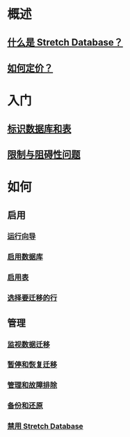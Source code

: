 # 概述
## [什么是 Stretch Database？](sql-server-stretch-database-overview.md)
## [如何定价？](https://azure.microsoft.com/pricing/details/sql-server-stretch-database/)
# 入门
## [标识数据库和表](sql-server-stretch-database-identify-databases.md)
## [限制与阻碍性问题](sql-server-stretch-database-limitations.md)

# 如何
## 启用
### [运行向导](sql-server-stretch-database-wizard.md)
### [启用数据库](sql-server-stretch-database-enable-database.md)
### [启用表](sql-server-stretch-database-enable-table.md)
### [选择要迁移的行](sql-server-stretch-database-predicate-function.md)
## 管理
### [监视数据迁移](sql-server-stretch-database-monitor.md)
### [暂停和恢复迁移](sql-server-stretch-database-pause.md)
### [管理和故障排除](sql-server-stretch-database-manage.md)
### [备份和还原](sql-server-stretch-database-backup.md)
### [禁用 Stretch Database](sql-server-stretch-database-disable.md)


<!--HONumber=Nov16_HO2-->


